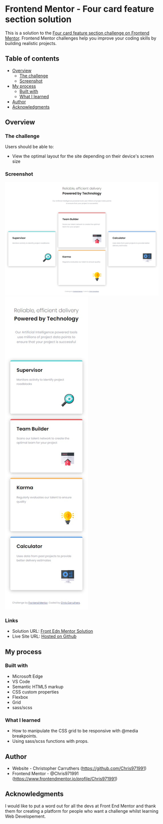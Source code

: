 # Frontend Mentor - Four card feature section solution

This is a solution to the [Four card feature section challenge on Frontend Mentor](https://www.frontendmentor.io/challenges/four-card-feature-section-weK1eFYK). Frontend Mentor challenges help you improve your coding skills by building realistic projects.

## Table of contents

- [Overview](#overview)
  - [The challenge](#the-challenge)
  - [Screenshot](#screenshot)
- [My process](#my-process)
  - [Built with](#built-with)
  - [What I learned](#what-i-learned)
- [Author](#author)
- [Acknowledgments](#acknowledgments)

## Overview

### The challenge

Users should be able to:

- View the optimal layout for the site depending on their device's screen size

### Screenshot

![Desktop](./images/screenshot_1.jpg)
![Mobile](./images/screenshot_2.jpg)

### Links

- Solution URL: [Front Edn Mentor Solution](https://www.frontendmentor.io/solutions/responsive-four-card-feature-section-css-grid-G1MJl3qC4)
- Live Site URL: [Hosted on Github](https://chris971991.github.io/four-card-feature-section-master/)

## My process

### Built with

- Microsoft Edge
- VS Code
- Semantic HTML5 markup
- CSS custom properties
- Flexbox
- Grid
- sass/scss

### What I learned

- How to manipulate the CSS grid to be responsive with @media breakpoints.
- Using sass/scss functions with props.

## Author

- Website - Christopher Carruthers (https://github.com/Chris971991)
- Frontend Mentor - @Chris971991 (https://www.frontendmentor.io/profile/Chris971991)

## Acknowledgments

I would like to put a word out for all the devs at Front End Mentor and thank them for creating a platform for people who want a challenge whilst learning Web Developement.
